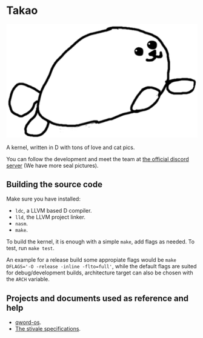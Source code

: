# Takao

![Banner](banner.png)

A kernel, written in D with tons of love and cat pics.

You can follow the development and meet the team at
[the official discord server](https://discord.gg/uTughVXwbd) (We have more seal
pictures).

## Building the source code

Make sure you have installed:

* `ldc`, a LLVM based D compiler.
* `lld`, the LLVM project linker.
* `nasm`.
* `make`.

To build the kernel, it is enough with a simple `make`, add flags as needed.
To test, run `make test`.

An example for a release build some appropiate flags would be
`make DFLAGS='-O -release -inline -flto=full'`, while the default flags are suited for
debug/development builds, architecture target can also be chosen with the
`ARCH` variable.

## Projects and documents used as reference and help

* [qword-os](https://github.com/qword-os/qword).
* [The stivale specifications](https://github.com/stivale/stivale).
